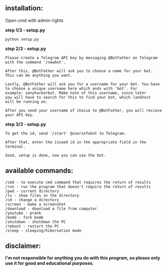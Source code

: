 ## installation: 

Open cmd with admin rights

**step 1/3 - setup.py**
```
python setup.py
```
**step 2/3 - setup.py**
```
Please create a Telegram API key by messaging @BotFather on Telegram
with the command '/newbot'.

After this, @BotFather will ask you to choose a name for your bot.
This can be anything you want.

Lastly, @BotFather will ask you for a username for your bot. You have
to choose a unique username here which ends with 'bot'. For
example: sonyhackerbot. Make note of this username, since later
you will have to search for this to find your bot, which lanGhost
will be running on.

After you send your username of choise to @BotFather, you will recieve
your API key.
```
**step 3/3 - setup.py**
```
To get the id, send '/start' @userinfobot to Telegram.

After that, enter the issued id in the appropriate field in the terminal.

Good, setup is done, now you can use the bot.
```
## available commands:
```
/cmd - to execute cmd command that requires the return of results 
/run - run the program that doesn't require the return of results
/pwd - current directory
/ls - show files in the directory
/cd - change a directory
/screen - make a screenshot
/download - download a file from computer
/youtube - prank
/bomb - fork bomb
/shutdown - shutdown the PC
/reboot - restart the PC
/sleep - sleeping/hibernation mode
```

## disclaimer:
**I'm not responsible for anything you do with this program, so please only use it for good and educational purposes.**































